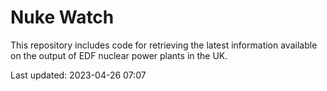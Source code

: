 # Nuke Watch

This repository includes code for retrieving the latest information available on the output of EDF nuclear power plants in the UK.

Last updated: 2023-04-26 07:07